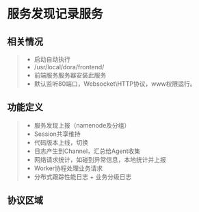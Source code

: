 # 服务发现记录服务

## 相关情况
> * 启动自动执行
> * /usr/local/dora/frontend/
> * 前端服务服务器安装此服务
> * 默认监听80端口，Websocket\HTTP协议，www权限运行。

## 功能定义
> * 服务发现上报（namenode及分组）
> * Session共享维持
> * 代码版本上线，切换
> * 日志产生到Channel，汇总给Agent收集
> * 网络请求统计，如碰到异常信息，本地统计并上报
> * Worker协程处理业务请求
> * 分布式跟踪性能日志 + 业务分级日志

## 协议区域
